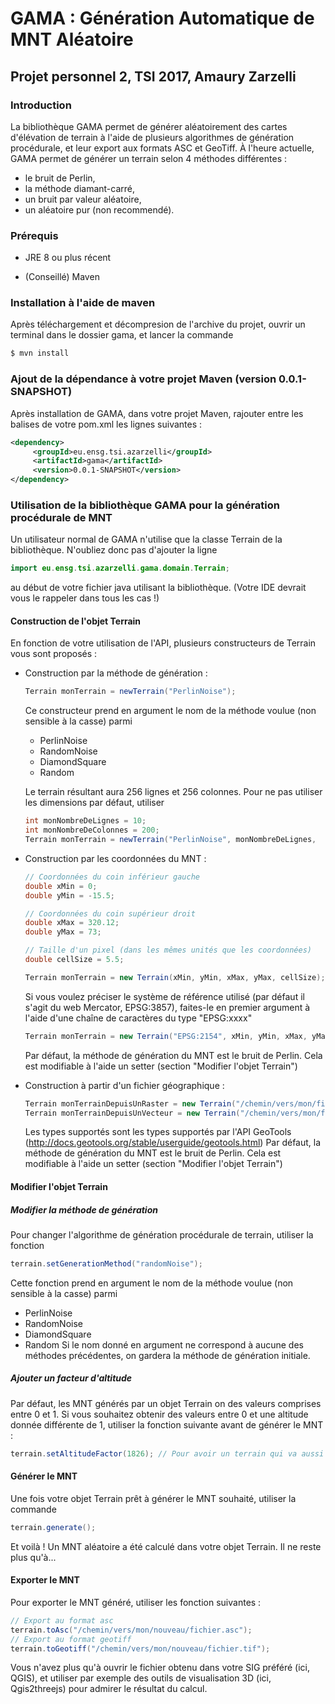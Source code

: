 # GAMA : Génération Automatique de MNT Aléatoire
## Projet personnel 2, TSI 2017, Amaury Zarzelli

### Introduction

La bibliothèque GAMA permet de générer aléatoirement des cartes d'élévation de terrain à l'aide de plusieurs algorithmes de génération procédurale, et leur export aux formats ASC et GeoTiff.
À l'heure actuelle, GAMA permet de générer un terrain selon 4 méthodes différentes :
+ le bruit de Perlin,
+ la méthode diamant-carré,
+ un bruit par valeur aléatoire,
+ un aléatoire pur (non recommendé).

### Prérequis

+ JRE 8 ou plus récent

+ (Conseillé) Maven

### Installation à l'aide de maven

Après téléchargement et décompresion de l'archive du projet, ouvrir un terminal dans le dossier gama, et lancer la commande
```sh
$ mvn install
```

### Ajout de la dépendance à votre projet Maven (version 0.0.1-SNAPSHOT)

Après installation de GAMA, dans votre projet Maven, rajouter entre les balises <dependencies> de votre pom.xml les lignes suivantes :
```xml
<dependency>
     <groupId>eu.ensg.tsi.azarzelli</groupId>
     <artifactId>gama</artifactId>
     <version>0.0.1-SNAPSHOT</version>
</dependency>
```

### Utilisation de la bibliothèque GAMA pour la génération procédurale de MNT

Un utilisateur normal de GAMA n'utilise que la classe Terrain de la bibliothèque. N'oubliez donc pas d'ajouter la ligne
```java
import eu.ensg.tsi.azarzelli.gama.domain.Terrain;
```
au début de votre fichier java utilisant la bibliothèque. (Votre IDE devrait vous le rappeler dans tous les cas !)

#### Construction de l'objet Terrain

En fonction de votre utilisation de l'API, plusieurs constructeurs de Terrain vous sont proposés :

+ Construction par la méthode de génération :
    ```java
    Terrain monTerrain = newTerrain("PerlinNoise");
    ```
    Ce constructeur prend en argument le nom de la méthode voulue (non sensible à la casse) parmi
	+ PerlinNoise
	+ RandomNoise
	+ DiamondSquare
	+ Random
	 
    Le terrain résultant aura 256 lignes et 256 colonnes. Pour ne pas utiliser les dimensions par défaut, utiliser
    ```java
    int monNombreDeLignes = 10;
    int monNombreDeColonnes = 200;
    Terrain monTerrain = newTerrain("PerlinNoise", monNombreDeLignes,       monNombreDeColonnes);
    ```


+ Construction par les coordonnées du MNT :
	```java
	// Coordonnées du coin inférieur gauche
	double xMin = 0;
	double yMin = -15.5;

	// Coordonnées du coin supérieur droit
	double xMax = 320.12;
	double yMax = 73;
	
	// Taille d'un pixel (dans les mêmes unités que les coordonnées)
	double cellSize = 5.5;

	Terrain monTerrain = new Terrain(xMin, yMin, xMax, yMax, cellSize);

	```
	Si vous voulez préciser le système de référence utilisé (par défaut il s'agit du web Mercator, EPSG:3857), faites-le en premier argument à l'aide d'une chaîne de caractères du type "EPSG:xxxx"
	```java
	Terrain monTerrain = new Terrain("EPSG:2154", xMin, yMin, xMax, yMax, cellSize);
	```

	Par défaut, la méthode de génération du MNT est le bruit de Perlin. Cela est modifiable à l'aide un setter (section "Modifier l'objet Terrain")


+ Construction à partir d'un fichier géographique :
	```java
	Terrain monTerrainDepuisUnRaster = new Terrain("/chemin/vers/mon/fichier.tif", Terrain.RASTER_FILE);
	Terrain monTerrainDepuisUnVecteur = new Terrain("/chemin/vers/mon/fichier.shp", Terrain.VECTOR_FILE);
	```
	Les types supportés sont les types supportés par l'API GeoTools (http://docs.geotools.org/stable/userguide/geotools.html)
	Par défaut, la méthode de génération du MNT est le bruit de Perlin. Cela est modifiable à l'aide un setter (section "Modifier l'objet Terrain")


#### Modifier l'objet Terrain
##### Modifier la méthode de génération
Pour changer l'algorithme de génération procédurale de terrain, utiliser la fonction
```java
terrain.setGenerationMethod("randomNoise");
```
Cette fonction prend en argument le nom de la méthode voulue (non sensible à la casse) parmi
+ PerlinNoise
+ RandomNoise
+ DiamondSquare
+ Random
Si le nom donné en argument ne correspond à aucune des méthodes précédentes, on gardera la méthode de génération initiale.


##### Ajouter un facteur d'altitude
Par défaut, les MNT générés par un objet Terrain on des valeurs comprises entre 0 et 1.
Si vous souhaitez obtenir des valeurs entre 0 et une altitude donnée différente de 1, utiliser la fonction suivante avant de générer le MNT :
```java
terrain.setAltitudeFactor(1826); // Pour avoir un terrain qui va aussi haut que la montagne de Lure !
```

#### Générer le MNT
Une fois votre objet Terrain prêt à générer le MNT souhaité, utiliser la commande
```java
terrain.generate();
```
Et voilà ! Un MNT aléatoire a été calculé dans votre objet Terrain. Il ne reste plus qu'à...


#### Exporter le MNT
Pour exporter le MNT généré, utiliser les fonction suivantes :
```java
// Export au format asc
terrain.toAsc("/chemin/vers/mon/nouveau/fichier.asc");
// Export au format geotiff
terrain.toGeotiff("/chemin/vers/mon/nouveau/fichier.tif");
```

Vous n'avez plus qu'à ouvrir le fichier obtenu dans votre SIG préféré (ici, QGIS), et utiliser par exemple des outils de visualisation 3D (ici, Qgis2threejs) pour admirer le résultat du calcul.
